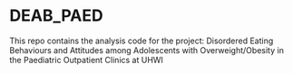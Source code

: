 # DEAB_PAED
This repo contains the analysis code for the project: Disordered Eating Behaviours and Attitudes among Adolescents with Overweight/Obesity in the Paediatric Outpatient Clinics at UHWI
